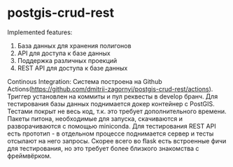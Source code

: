 # postgis-crud-rest
Implemented features:
1. База данных для хранения полигонов
2. API для доступа к базе данных
3. Поддержка различных проекций
4. REST API для доступа к базе данных

Continous Integration:
Система построена на Github Actions(https://github.com/dmitrii-zagornyi/postgis-crud-rest/actions). Триггер установлен на коммиты и пул реквесты в develop бранч. Для тестирования базы данных поднимается докер контейнер с PostGIS. Тестами покрыт не весь код, т.к. это требует дополнительного времени. Пакеты питона, необходимые для запуска, скачиваются и разворачиваются с помощью miniconda. Для тестирования REST API есть прототип - в отдельном процессе поднимается сервер и тесты отсылают на него запросы. Скорее всего во flask есть встроенные фичи для тестирования, но это требует более близкого знакомства с фреймвёрком.
